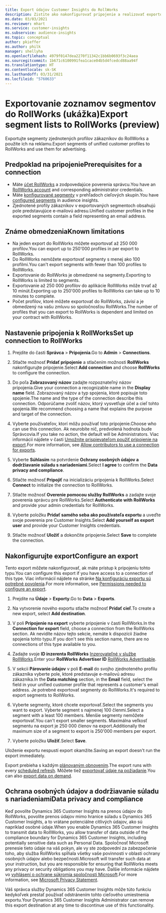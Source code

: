 ```yaml
---
title: Export údajov Customer Insights do RollWorks
description: Zistite ako nakonfigurovať pripojenie a realizovať exportovanie do RollWorks.
ms.date: 03/03/2021
ms.reviewer: mhart
ms.service: customer-insights
ms.subservice: audience-insights
ms.topic: conceptual
author: pkieffer
ms.author: philk
manager: shellyha
ms.openlocfilehash: 4979f0147dea2270f11342c1bb6b0693f3c24aea
ms.sourcegitcommit: 1b671c6100991fea1cace04b5d4fcedcd88aa94f
ms.translationtype: HT
ms.contentlocale: sk-SK
ms.lasthandoff: 03/31/2021
ms.locfileid: "5760633"
---
```

# <a name="export-segment-lists-to-rollworks-preview"></a><span data-ttu-id="267bc-103">Exportovanie zoznamov segmentov do RollWorks (ukážka)</span><span class="sxs-lookup"><span data-stu-id="267bc-103">Export segment lists to RollWorks (preview)</span></span>

<span data-ttu-id="267bc-104">Exportujte segmenty zjednotených profilov zákazníkov do RollWorks a použite ich na reklamu.</span><span class="sxs-lookup"><span data-stu-id="267bc-104">Export segments of unified customer profiles to RollWorks and use them for advertising.</span></span> 

## <a name="prerequisites-for-a-connection"></a><span data-ttu-id="267bc-105">Predpoklad na pripojenie</span><span class="sxs-lookup"><span data-stu-id="267bc-105">Prerequisites for a connection</span></span>

-   <span data-ttu-id="267bc-106">Máte [účet RollWorks](https://www.rollworks.com/) a zodpovedajúce poverenia správcu.</span><span class="sxs-lookup"><span data-stu-id="267bc-106">You have an [RollWorks account](https://www.rollworks.com/) and corresponding administrator credentials.</span></span>
-   <span data-ttu-id="267bc-107">Máte [konfigurované segmenty](segments.md) v prehľadoch cieľových skupín.</span><span class="sxs-lookup"><span data-stu-id="267bc-107">You have [configured segments](segments.md) in audience insights.</span></span>
-   <span data-ttu-id="267bc-108">Zjednotené profily zákazníkov v exportovaných segmentoch obsahujú pole predstavujúce e-mailovú adresu.</span><span class="sxs-lookup"><span data-stu-id="267bc-108">Unified customer profiles in the exported segments contain a field representing an email address.</span></span>

## <a name="known-limitations"></a><span data-ttu-id="267bc-109">Známe obmedzenia</span><span class="sxs-lookup"><span data-stu-id="267bc-109">Known limitations</span></span>

- <span data-ttu-id="267bc-110">Na jeden export do RollWorks môžete exportovať až 250 000 profilov.</span><span class="sxs-lookup"><span data-stu-id="267bc-110">You can export up to 250'000 profiles in per export to RollWorks.</span></span>
- <span data-ttu-id="267bc-111">Do RollWorks nemôžete exportovať segmenty s menej ako 100 profilmi.</span><span class="sxs-lookup"><span data-stu-id="267bc-111">You can't export segments with fewer than 100 profiles to RollWorks.</span></span> 
- <span data-ttu-id="267bc-112">Exportovanie do RollWorks je obmedzené na segmenty.</span><span class="sxs-lookup"><span data-stu-id="267bc-112">Exporting to RollWorks is limited to segments.</span></span>
- <span data-ttu-id="267bc-113">Exportovanie až 250 000 profilov do aplikácie RollWorks môže trvať až 10 minút.</span><span class="sxs-lookup"><span data-stu-id="267bc-113">Exporting up to 250'000 profiles to RollWorks can take up to 10 minutes to complete.</span></span> 
- <span data-ttu-id="267bc-114">Počet profilov, ktoré môžete exportovať do RollWorks, závisí a je obmedzený na vašu zmluvu so spoločnosťou RollWorks.</span><span class="sxs-lookup"><span data-stu-id="267bc-114">The number of profiles that you can export to RollWorks is dependent and limited on your contract with RollWorks.</span></span>

## <a name="set-up-connection-to-rollworks"></a><span data-ttu-id="267bc-115">Nastavenie pripojenia k RollWorks</span><span class="sxs-lookup"><span data-stu-id="267bc-115">Set up connection to RollWorks</span></span>

1. <span data-ttu-id="267bc-116">Prejdite do časti **Správca** > **Pripojenia**.</span><span class="sxs-lookup"><span data-stu-id="267bc-116">Go to **Admin** > **Connections**.</span></span>

1. <span data-ttu-id="267bc-117">Stlačte možnosť **Pridať pripojenie** a stlačením možnosti **RollWorks** nakonfigurujte pripojenie.</span><span class="sxs-lookup"><span data-stu-id="267bc-117">Select **Add connection** and choose **RollWorks** to configure the connection.</span></span>

1. <span data-ttu-id="267bc-118">Do poľa **Zobrazovaný názov** zadajte rozpoznateľný názov pripojenia.</span><span class="sxs-lookup"><span data-stu-id="267bc-118">Give your connection a recognizable name in the **Display name** field.</span></span> <span data-ttu-id="267bc-119">Zobrazovaný názov a typ spojenia, ktoré popisuje toto spojenie.</span><span class="sxs-lookup"><span data-stu-id="267bc-119">The name and the type of the connection describe this connection.</span></span> <span data-ttu-id="267bc-120">Odporúčame zvoliť názov, ktorý vysvetľuje účel a cieľ tohto spojenia.</span><span class="sxs-lookup"><span data-stu-id="267bc-120">We recommend choosing a name that explains the purpose and target of the connection.</span></span>

1. <span data-ttu-id="267bc-121">Vyberte používateľov, ktorí môžu používať toto pripojenie.</span><span class="sxs-lookup"><span data-stu-id="267bc-121">Choose who can use this connection.</span></span> <span data-ttu-id="267bc-122">Ak neurobíte nič, predvolená hodnota bude Správcovia.</span><span class="sxs-lookup"><span data-stu-id="267bc-122">If you take no action, the default will be Administrators.</span></span> <span data-ttu-id="267bc-123">Viac informácií nájdete v časti [Umožnite prispievateľom použiť pripojenie na export](connections.md#allow-contributors-to-use-a-connection-for-exports).</span><span class="sxs-lookup"><span data-stu-id="267bc-123">For more information, see [Allow contributors to use a connection for exports](connections.md#allow-contributors-to-use-a-connection-for-exports).</span></span>

1. <span data-ttu-id="267bc-124">Vyberte **Súhlasím** na potvrdenie **Ochrany osobných údajov a dodržiavanie súladu s nariadeniami**.</span><span class="sxs-lookup"><span data-stu-id="267bc-124">Select **I agree** to confirm the **Data privacy and compliance**.</span></span>

1. <span data-ttu-id="267bc-125">Stlačte možnosť **Pripojiť** na inicializáciu pripojenia k RollWorks.</span><span class="sxs-lookup"><span data-stu-id="267bc-125">Select **Connect** to initialize the connection to RollWorks.</span></span>

1. <span data-ttu-id="267bc-126">Stlačte možnosť **Overenie pomocou služby RollWorks** a zadajte svoje poverenia správcu pre RollWorks.</span><span class="sxs-lookup"><span data-stu-id="267bc-126">Select **Authenticate with RollWorks** and provide your admin credentials for RollWorks.</span></span>

1. <span data-ttu-id="267bc-127">Vyberte položku **Pridať samého seba ako používateľa exportu** a uveďte svoje poverenia pre Customer Insights.</span><span class="sxs-lookup"><span data-stu-id="267bc-127">Select **Add yourself as export user** and provide your Customer Insights credentials.</span></span>

1. <span data-ttu-id="267bc-128">Stlačte možnosť **Uložiť** a dokončite pripojenie.</span><span class="sxs-lookup"><span data-stu-id="267bc-128">Select **Save** to complete the connection.</span></span>

## <a name="configure-an-export"></a><span data-ttu-id="267bc-129">Nakonfigurujte export</span><span class="sxs-lookup"><span data-stu-id="267bc-129">Configure an export</span></span>

<span data-ttu-id="267bc-130">Tento export môžete nakonfigurovať, ak máte prístup k pripojeniu tohto typu.</span><span class="sxs-lookup"><span data-stu-id="267bc-130">You can configure this export if you have access to a connection of this type.</span></span> <span data-ttu-id="267bc-131">Viac informácií nájdete na stránke [Na konfiguráciu exportu sú potrebné povolenia](export-destinations.md#set-up-a-new-export).</span><span class="sxs-lookup"><span data-stu-id="267bc-131">For more information, see [Permissions needed to configure an export](export-destinations.md#set-up-a-new-export).</span></span>

1. <span data-ttu-id="267bc-132">Prejdite na **Údaje** > **Exporty**.</span><span class="sxs-lookup"><span data-stu-id="267bc-132">Go to **Data** > **Exports**.</span></span>

1. <span data-ttu-id="267bc-133">Na vytvorenie nového exportu stlačte možnosť **Pridať cieľ**.</span><span class="sxs-lookup"><span data-stu-id="267bc-133">To create a new export, select **Add destination**.</span></span>

1. <span data-ttu-id="267bc-134">V poli **Pripojenie na export** vyberte pripojenie v časti RollWorks.</span><span class="sxs-lookup"><span data-stu-id="267bc-134">In the **Connection for export** field, choose a connection from the RollWorks section.</span></span> <span data-ttu-id="267bc-135">Ak nevidíte názov tejto sekcie, nemáte k dispozícii žiadne spojenia tohto typu.</span><span class="sxs-lookup"><span data-stu-id="267bc-135">If you don't see this section name, there are no connections of this type available to you.</span></span>

1. <span data-ttu-id="267bc-136">Zadajte svoje **ID inzerenta RollWorks** [Inzerovateľné v službe RollWorks](https://help.adroll.com/hc/articles/212011838-Advertiser-Profiles).</span><span class="sxs-lookup"><span data-stu-id="267bc-136">Enter your **RollWorks Advertiser ID** [RollWorks Advertisable](https://help.adroll.com/hc/articles/212011838-Advertiser-Profiles).</span></span>

3. <span data-ttu-id="267bc-137">V sekcii **Párovanie údajov** v poli **E-mail** do svojho zjednoteného profilu zákazníka vyberte pole, ktoré predstavuje e-mailovú adresu zákazníka.</span><span class="sxs-lookup"><span data-stu-id="267bc-137">In the **Data matching** section, in the **Email** field, select the field in your unified customer profile that represents a customer's email address.</span></span> <span data-ttu-id="267bc-138">Je potrebné exportovať segmenty do RollWorks.</span><span class="sxs-lookup"><span data-stu-id="267bc-138">It's required to export segments to RollWorks.</span></span>

1. <span data-ttu-id="267bc-139">Vyberte segmenty, ktoré chcete exportovať.</span><span class="sxs-lookup"><span data-stu-id="267bc-139">Select the segments you want to export.</span></span> <span data-ttu-id="267bc-140">Vyberte segment s najmenej 100 členmi.</span><span class="sxs-lookup"><span data-stu-id="267bc-140">Select a segment with a least 100 members.</span></span> <span data-ttu-id="267bc-141">Menšie segmenty nemôžete exportovať.</span><span class="sxs-lookup"><span data-stu-id="267bc-141">You can't export smaller segments.</span></span> <span data-ttu-id="267bc-142">Maximálna veľkosť segmentu na export je 250 000 členov na export.</span><span class="sxs-lookup"><span data-stu-id="267bc-142">Additionally the maximum size of a segment to export is 250'000 members per export.</span></span> 

1. <span data-ttu-id="267bc-143">Vyberte položku **Uložiť**.</span><span class="sxs-lookup"><span data-stu-id="267bc-143">Select **Save**.</span></span>

<span data-ttu-id="267bc-144">Uloženie exportu nespustí export okamžite.</span><span class="sxs-lookup"><span data-stu-id="267bc-144">Saving an export doesn't run the export immediately.</span></span>

<span data-ttu-id="267bc-145">Export prebieha s každým [plánovaným obnovením](system.md#schedule-tab).</span><span class="sxs-lookup"><span data-stu-id="267bc-145">The export runs with every [scheduled refresh](system.md#schedule-tab).</span></span> <span data-ttu-id="267bc-146">Môžete tiež [exportovať údaje na požiadanie](export-destinations.md#run-exports-on-demand).</span><span class="sxs-lookup"><span data-stu-id="267bc-146">You can also [export data on demand](export-destinations.md#run-exports-on-demand).</span></span> 


## <a name="data-privacy-and-compliance"></a><span data-ttu-id="267bc-147">Ochrana osobných údajov a dodržiavanie súladu s nariadeniami</span><span class="sxs-lookup"><span data-stu-id="267bc-147">Data privacy and compliance</span></span>

<span data-ttu-id="267bc-148">Keď povolíte Dynamics 365 Customer Insights na prenos údajov do RollWorks, povolíte prenos údajov mimo hranice súladu s Dynamics 365 Customer Insights, a to vrátane potenciálne citlivých údajov, ako sú napríklad osobné údaje.</span><span class="sxs-lookup"><span data-stu-id="267bc-148">When you enable Dynamics 365 Customer Insights to transmit data to RollWorks, you allow transfer of data outside of the compliance boundary for Dynamics 365 Customer Insights, including potentially sensitive data such as Personal Data.</span></span> <span data-ttu-id="267bc-149">Spoločnosť Microsoft prenesie tieto údaje na váš pokyn, ale vy ste zodpovední za zabezpečenie toho, aby služba RollWorks spĺňala všetky vaše povinnosti v oblasti ochrany osobných údajov alebo bezpečnosti.</span><span class="sxs-lookup"><span data-stu-id="267bc-149">Microsoft will transfer such data at your instruction, but you are responsible for ensuring that RollWorks meets any privacy or security obligations you may have.</span></span> <span data-ttu-id="267bc-150">Ďalšie informácie nájdete vo [vyhlásení o ochrane súkromia spoločnosti Microsoft](https://go.microsoft.com/fwlink/?linkid=396732).</span><span class="sxs-lookup"><span data-stu-id="267bc-150">For more information, see [Microsoft Privacy Statement](https://go.microsoft.com/fwlink/?linkid=396732).</span></span>

<span data-ttu-id="267bc-151">Váš správca služby Dynamics 365 Customer Insights môže túto funkciu kedykoľvek prestať používať odstránením tohto cieľového umiestnenia exportu.</span><span class="sxs-lookup"><span data-stu-id="267bc-151">Your Dynamics 365 Customer Insights Administrator can remove this export destination at any time to discontinue use of this functionality.</span></span>
